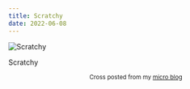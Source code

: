 ```yaml
---
title: Scratchy
date: 2022-06-08
---
```

![Scratchy](/c7b08bd764.jpg)

<p>Scratchy</p>



<center><small>Cross posted from my <a href='http://micro.blog/joshnicholas'>micro blog</a></small></center>

    